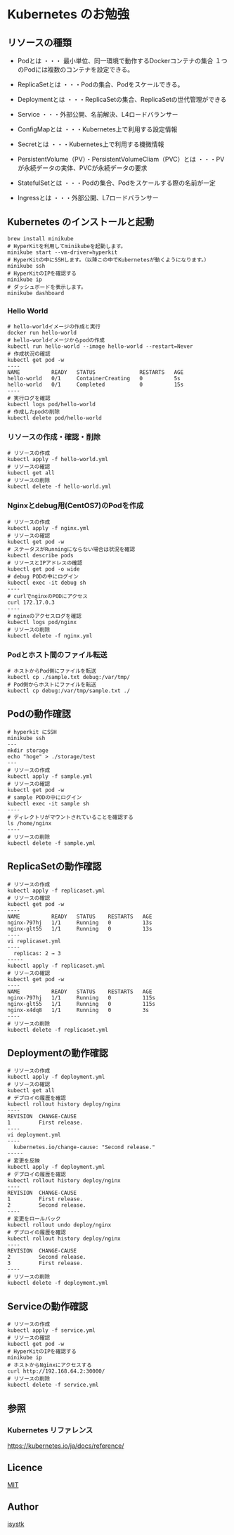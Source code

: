 # Kubernetes のお勉強


## リソースの種類

- Podとは
・・・ 最小単位、同一環境で動作するDockerコンテナの集合
１つのPodには複数のコンテナを設定できる。

- ReplicaSetとは
・・・Podの集合、Podをスケールできる。

- Deploymentとは
・・・ReplicaSetの集合、ReplicaSetの世代管理ができる

- Service
・・・外部公開、名前解決、L4ロードバランサー

- ConfigMapとは
・・・Kubernetes上で利用する設定情報

- Secretとは
・・・Kubernetes上で利用する機微情報

- PersistentVolume（PV）・PersistentVolumeCliam（PVC）とは
・・・PVが永続データの実体、PVCが永続データの要求

- StatefulSetとは
・・・Podの集合、Podをスケールする際の名前が一定

- Ingressとは
・・・外部公開、L7ロードバランサー


## Kubernetes のインストールと起動
```
brew install minikube
# HyperKitを利用してminikubeを起動します。
minikube start --vm-driver=hyperkit
# HyperKitの中にSSHします。（以降この中でKubernetesが動くようになります。）
minikube ssh
# HyperKitのIPを確認する
minikube ip
# ダッシュボードを表示します。
minikube dashboard
```

### Hello World
```
# hello-worldイメージの作成と実行
docker run hello-world
# hello-worldイメージからpodの作成
kubectl run hello-world --image hello-world --restart=Never
# 作成状況の確認
kubectl get pod -w
----
NAME          READY   STATUS              RESTARTS   AGE
hello-world   0/1     ContainerCreating   0          5s
hello-world   0/1     Completed           0          15s
----
# 実行ログを確認
kubectl logs pod/hello-world
# 作成したpodの削除
kubectl delete pod/hello-world
```

### リソースの作成・確認・削除
```
# リソースの作成
kubectl apply -f hello-world.yml
# リソースの確認
kubectl get all
# リソースの削除
kubectl delete -f hello-world.yml
```

### Nginxとdebug用(CentOS7)のPodを作成
```
# リソースの作成
kubectl apply -f nginx.yml
# リソースの確認
kubectl get pod -w
# ステータスがRunningにならない場合は状況を確認
kubectl describe pods
# リソースとIPアドレスの確認
kubectl get pod -o wide
# debug PODの中にログイン
kubectl exec -it debug sh
----
# curlでnginxのPODにアクセス
curl 172.17.0.3 
----
# nginxのアクセスログを確認
kubectl logs pod/nginx
# リソースの削除
kubectl delete -f nginx.yml
```

### Podとホスト間のファイル転送
```
# ホストからPod側にファイルを転送
kubectl cp ./sample.txt debug:/var/tmp/
# Pod側からホストにファイルを転送
kubectl cp debug:/var/tmp/sample.txt ./
```

## Podの動作確認
```
# hyperkit にSSH
minikube ssh
---
mkdir storage
echo "hoge" > ./storage/test
---
# リソースの作成
kubectl apply -f sample.yml
# リソースの確認
kubectl get pod -w
# sample PODの中にログイン
kubectl exec -it sample sh
----
# ディレクトリがマウントされていることを確認する
ls /home/nginx
----
# リソースの削除
kubectl delete -f sample.yml
```

## ReplicaSetの動作確認
```
# リソースの作成
kubectl apply -f replicaset.yml
# リソースの確認
kubectl get pod -w
----
NAME          READY   STATUS    RESTARTS   AGE
nginx-797hj   1/1     Running   0          13s
nginx-glt55   1/1     Running   0          13s
----
vi replicaset.yml
----
  replicas: 2 → 3
-----
kubectl apply -f replicaset.yml
# リソースの確認
kubectl get pod -w
----
NAME          READY   STATUS    RESTARTS   AGE
nginx-797hj   1/1     Running   0          115s
nginx-glt55   1/1     Running   0          115s
nginx-x4dq8   1/1     Running   0          3s
----
# リソースの削除
kubectl delete -f replicaset.yml
```


## Deploymentの動作確認
```
# リソースの作成
kubectl apply -f deployment.yml
# リソースの確認
kubectl get all
# デプロイの履歴を確認
kubectl rollout history deploy/nginx
----
REVISION  CHANGE-CAUSE
1         First release.
----
vi deployment.yml
----
  kubernetes.io/change-cause: "Second release."
-----
# 変更を反映
kubectl apply -f deployment.yml
# デプロイの履歴を確認
kubectl rollout history deploy/nginx
----
REVISION  CHANGE-CAUSE
1         First release.
2         Second release.
----
# 変更をロールバック
kubectl rollout undo deploy/nginx
# デプロイの履歴を確認
kubectl rollout history deploy/nginx
----
REVISION  CHANGE-CAUSE
2         Second release.
3         First release.
----
# リソースの削除
kubectl delete -f deployment.yml
```


## Serviceの動作確認
```
# リソースの作成
kubectl apply -f service.yml
# リソースの確認
kubectl get pod -w
# HyperKitのIPを確認する
minikube ip
# ホストからNginxにアクセスする
curl http://192.168.64.2:30000/
# リソースの削除
kubectl delete -f service.yml
```


## 参照

### Kubernetes リファレンス
https://kubernetes.io/ja/docs/reference/

## Licence

[MIT](https://github.com/isystk/kubernetes-sample/LICENCE)

## Author

[isystk](https://github.com/isystk)
